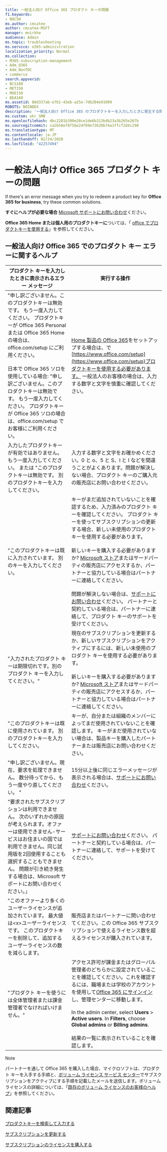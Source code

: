```yaml
---
title: 一般法人向け Office 365 プロダクト キーの問題
f1.keywords:
- NOCSH
ms.author: cmcatee
author: cmcatee-MSFT
manager: mnirkhe
audience: Admin
ms.topic: troubleshooting
ms.service: o365-administration
localization_priority: Normal
ms.collection:
- M365-subscription-management
- Adm_O365
- Adm_NonTOC
- commerce
search.appverid:
- BCS160
- MET150
- MOE150
- BEA160
ms.assetid: 88d337ab-e7b1-43eb-a25e-7d6204e91099
ROBOTS: NOINDEX
description: '一般法人向け Office 365 のプロダクトキーを入力したときに発生する問題を解決する方法について説明します。 '
ms.custom: okr_SMB
ms.openlocfilehash: dbc2281b390e20ce1de6b313bdb23a3b265e267b
ms.sourcegitcommit: ca2b58ef8f5be24f09e73620b74a1ffcf2d4c290
ms.translationtype: MT
ms.contentlocale: ja-JP
ms.lasthandoff: 02/24/2020
ms.locfileid: "42257494"
---
```

# <a name="problems-with-your-office-365-for-business-product-key"></a>一般法人向け Office 365 プロダクト キーの問題

If there's an error message when you try to redeem a product key for **Office 365 for business**, try these common solutions. 
  
 **すぐにヘルプが必要な場合** [Microsoft サポートにお問い合わせ](../admin/contact-support-for-business-products.md)ください。 
  
 **Office 365 Home または個人用のプロダクトキーに**ついては、「 [office でプロダクトキーを使用する](https://support.office.com/article/12a5763a-d45c-4685-8c95-a44500213759.aspx)」を参照してください。
  
## <a name="product-key-error-help-with-office-365-for-business"></a>一般法人向け Office 365 でのプロダクト キー エラーに関するヘルプ

| プロダクト キーを入力したときに表示されるエラー メッセージ | 実行する操作 |
|--------------------------------------------------------------------------------------------------------------------------------------------------------------------------------------------------------------------------------------------------------------------------------------------------------------------------------------------------------|----------------------------------------------------------------------------------------------------------------------------------------------------------------------------------------------------------------------------------------------------------------------------------------------------------------------------------------------------------------------------------------------------------------------------------------------------------------------------|
| "申し訳ございません。このプロダクトキーは無効です。 もう一度入力してください。 プロダクトキーが Office 365 Personal または Office 365 Home の場合は、office.com/setup にご利用ください。 <br/><br/>日本で Office 365 ソロを使用している場合: "申し訳ございません。このプロダクトキーは無効です。 もう一度入力してください。 プロダクトキーが Office 365 ソロの場合は、office.com/setup でお客様にご利用ください。 | [Home 製品の Office 365](https://support.office.com/article/28cbc8cf-1332-4f04-9123-9b660abb629e.aspx)をセットアップする場合は、で[https://www.office.com/setup](https://www.office.com/setup)プロダクトキーを使用する必要があります。 一般法人のお客様の場合は、入力する数字と文字を慎重に確認してください。 |
| 入力したプロダクトキーが有効ではありません。 もう一度入力してください。 または "このプロダクトキーは無効です。 別のプロダクトキーを入力してください。 | 入力する数字と文字をお確かめください。0 と o、5 と S、l と I などを間違うことがよくあります。問題が解決しない場合、プロダクト キーのご購入元の販売店にお問い合わせください。 |
| "このプロダクトキーは既に入力されています。 別のキーを入力してください。 | キーがまだ追加されていないことを確認するため、入力済みのプロダクト キーを確認してください。 プロダクト キーを使ってサブスクリプションの更新する場合、新しい未使用のプロダクト キーを使用する必要があります。  <br/><br/>新しいキーを購入する必要がありますか? [Microsoft ストア](https://go.microsoft.com/fwlink/p/?LinkId=529160)またはサードパーティの販売店にアクセスするか、パートナーと協力している場合はパートナーに連絡してください。 <br/><br/>問題が解決しない場合は、[サポートにお問い合わせ](../admin/contact-support-for-business-products.md)ください。 パートナーと契約している場合は、パートナーに連絡して、プロダクト キーのサポートを受けてください。 |
| "入力されたプロダクト キーは期限切れです。別のプロダクト キーを入力してください。" | 現在のサブスクリプションを更新するか、新しいサブスクリプションをアクティブにするには、新しい未使用のプロダクト キーを使用する必要があります。<br/><br/>新しいキーを購入する必要がありますか? [Microsoft ストア](https://go.microsoft.com/fwlink/p/?LinkId=529160)またはサードパーティの販売店にアクセスするか、パートナーと協力している場合はパートナーに連絡してください。 |
| "このプロダクトキーは既に使用されています。 別のプロダクトキーを入力してください。 | キーが、自分または組織のメンバーによってまだ使用されていないことを確認します。 キーがまだ使用されていない場合は、製品キーを購入したパートナーまたは販売店にお問い合わせください。 |
| "申し訳ございません。現在、要求を処理できません。 数分待ってから、もう一度やり直してください。 " | 15分以上後に同じエラーメッセージが表示される場合は、[サポートにお問い合わせ](../admin/contact-support-for-business-products.md)ください。 |
| "要求されたサブスクリプションは利用できません。 次のいずれかの原因が考えられます。オファーは使用できません-サービスはお住まいの国では利用できません。同じ試用版を2回使用することも選択することもできません。 問題が引き続き発生する場合は、Microsoft サポートにお問い合わせください。」 | [サポートにお問い合わせ](../admin/contact-support-for-business-products.md)ください。 パートナーと契約している場合は、パートナーに連絡して、サポートを受けてください。 |
| "このオファーより多くのユーザーライセンスが追加されています。 最大値は\<x\>ユーザーライセンスです。 このプロダクトキーを削除して、追加するユーザーライセンスの数を減らします。 | 販売店またはパートナーに問い合わせてください。この Office 365 サブスクリプションで使えるライセンス数を超えるライセンスが購入されています。 |
| "プロダクト キーを使うには全体管理者または課金管理者でなければいけません。" | アクセス許可が課金またはグローバル管理者のどちらかに設定されていることを確認してください。これを確認するには、職場または学校のアカウントを使用して[Office 365 にサインイン](https://support.office.com/article/e9eb7d51-5430-4929-91ab-6157c5a050b4)し、管理センターに移動します。 <br/><br/>In the admin center, select **Users** \> **Active users**. In **Filters**, choose **Global admins** or **Billing admins**.  <br/><br/>結果の一覧に表示されていることを確認します。 |
   
> [!NOTE]
> パートナーを通して Office 365 を購入した場合、マイクロソフトは、プロダクト キーを入手する手順と、[ボリューム ライセンス サービス センター](https://go.microsoft.com/fwlink/p/?LinkID=282016)でサブスクリプションをアクティブにする手順を記載したメールを送信します。ボリューム ライセンスの詳細については、「[既存のボリューム ライセンスのお客様のヘルプ](https://go.microsoft.com/fwlink/p/?LinkId=534992)」を参照してください。 
  
## <a name="related-articles"></a>関連記事

[プロダクトキーを検索して入力する](enter-your-product-key.md)
  
[サブスクリプションを更新する](subscriptions/renew-your-subscription.md)
  
[サブスクリプションのライセンスを購入する](licenses/buy-licenses.md)
